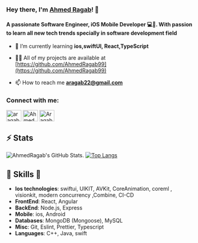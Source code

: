 ### Hey there, I'm [Ahmed Ragab](https://www.github.com/AhmedRagab99)! 👋
<h4 align="left"> A passionate Software Engineer, iOS  Mobile Developer 💻📱.
  With passion to learn all new tech trends specially in software development field
</h4>

- 🌱 I’m currently learning **ios,swiftUI, React,TypeScript**

- 👨‍💻 All of my projects are available at [https://github.com/AhmedRagab99](https://github.com/AhmedRagab99)

- 📫 How to reach me **aragab22@gmail.com**

<p align="left">
<h3 align="left">Connect with me:</h3>
<p align="left">
<a href="https://twitter.com/https://twitter.com/aragab99ragab" target="blank"><img align="center" src="https://raw.githubusercontent.com/rahuldkjain/github-profile-readme-generator/master/src/images/icons/Social/twitter.svg" alt="aragab99ragab" height="30" width="40" /></a>
<a href="https://www.linkedin.com/in/ahmedragabmossad/" target="blank"><img align="center" src="https://raw.githubusercontent.com/rahuldkjain/github-profile-readme-generator/master/src/images/icons/Social/linked-in-alt.svg" alt="Ahmed Ragab" height="30" width="40" /></a>
<a href="https://leetcode.com/Aragab99/" target="blank"><img align="center" src="https://raw.githubusercontent.com/rahuldkjain/github-profile-readme-generator/master/src/images/icons/Social/leet-code.svg" alt="Aragab99" height="30" width="40" /></a>
</p>


## ⚡ Stats
![AhmedRagab's GitHub Stats](https://github-readme-stats.vercel.app/api?username=AhmedRagab99&hide=["issues"]&show_icons=true).   [![Top Langs](https://github-readme-stats.vercel.app/api/top-langs/?username=AhmedRagab99&layout=compact&theme=radical)](https://github.com/AhmedRagab99?tab=repositories)


##  🎉 Skills  🎉
- **Ios technologies**: swiftui, UIKIT, AVKit, CoreAnimation, coreml , visionkit, modern concurrency ,Combine, CI-CD
- **FrontEnd**: React, Angular
- **BackEnd**:  Node.js, Express
- **Mobile**: ios, Android
- **Databases**: MongoDB (Mongoose), MySQL
- **Misc**: Git, Eslint, Prettier, Typescript
- **Languages**: C++, Java, swift
